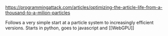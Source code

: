 https://programmingattack.com/articles/optimizing-the-article-life-from-a-thousand-to-a-milion-particles

Follows a very simple start at a particle system to increasingly efficient versions. Starts in python, goes to javascript and [[WebGPU]]